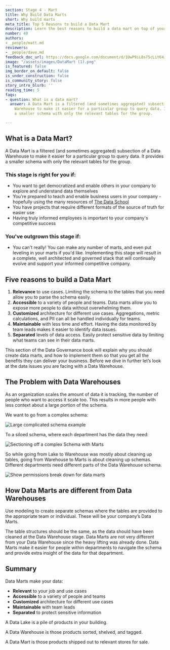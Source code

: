 ```yaml
---
section: Stage 4 - Mart
title: Why Build Data Marts
short: Why build marts
meta_title: Top 5 Reasons to build a Data Mart
description: Learn the best reasons to build a data mart on top of your data warehouse
number: 40
authors:
- _people/matt.md
reviewers:
- _people/dave.md
feedback_doc_url: https://docs.google.com/document/d/1OwP9iL0s75cLiY64JguE6uhC25XCDqh11WNyIVO5hZU/edit?usp=sharing
image: "/assets/images/DataMart (1).png"
is_featured: false
img_border_on_default: false
is_under_construction: false
is_community_story: false
story_intro_blurb: ''
reading_time: 5
faqs:
- question: What is a data mart?
  answer: A Data Mart is a filtered (and sometimes aggregated) subsection of a Data
    Warehouse to make it easier for a particular group to query data. It provides
    a smaller schema with only the relevant tables for the group.

---
```

## What is a Data Mart?

A Data Mart is a filtered (and sometimes aggregated) subsection of a Data Warehouse to make it easier for a particular group to query data. It provides a smaller schema with only the relevant tables for the group.

### This stage is right for you if:

* You want to get democratized and enable others in your company to explore and understand data themselves
* You're prepared to teach and enable business users in your company - hopefully using the many resources of [The Data School](https://dataschool.com/)
* You have projects that require different formats of the source of truth for easier use
* Having truly informed employees is important to your company's competitive success

### You've outgrown this stage if:

* You can't really! You can make any number of marts, and even put leveling in your marts if you'd like. Implementing this stage will result in a complete, well architected and governed stack that will continually evolve and support your informed competitive company.

## Five reasons to build a Data Mart

1. **Relevance** to use cases. Limiting the schema to the tables that you need allow you to parse the schema easily.
2. **Accessible** to a variety of people and teams. Data marts allow you to expose more people to data without overwhelming them.
3. **Customized** architecture for different use cases. Aggregations, metric calculations, and PII can all be handled individually for teams.
4. **Maintainable** with less time and effort. Having the data monitored by team leads makes it easier to identify data issues.
5. **Separated** levels of data access. Easily protect sensitive data by limiting what teams can see in their data marts.

This section of the Data Governance book will explain why you should create data marts, and how to implement them so that you get all the benefits they can deliver your business. Before we dive in further let’s look at the data issues you are facing with a Data Warehouse.

## The Problem with Data Warehouses

As an organization scales the amount of data it is tracking, the number of people who want to access it scale too. This results in more people with less context about a large portion of the schema.

We want to go from a complex schema:

![Large complicated schema example](/assets/images/ComplexSchema.png "Complex Schema")

To a siloed schema, where each department has the data they need:

![Sectioning off a complex Schema with Marts](/assets/images/ComplexSchemaDataMart.png "Complex Schema with Marts")

So while going from Lake to Warehouse was mostly about cleaning up tables, going from Warehouse to Marts is about cleaning up schemas. Different departments need different parts of the Data Warehouse schema.

![Show permissions break down for data marts](/assets/images/DataMartGrid.png "Data Mart Grid")

## How Data Marts are different from Data Warehouses

Use modeling to create separate schemas where the tables are provided to the appropriate team or individual. These will be your company’s Data Marts.

The table structures should be the same, as the data should have been cleaned at the Data Warehouse stage. Data Marts are not very different from your Data Warehouse since the heavy lifting was already done. Data Marts make it easier for people within departments to navigate the schema and provide extra insight of the data for that department.

## Summary

Data Marts make your data:

* **Relevant** to your job and use cases
* **Accessible** to a variety of people and teams
* **Customized** architecture for different use cases
* **Maintainable** with team leads
* **Separated** to protect sensitive information

A Data Lake is a pile of products in your building.

A Data Warehouse is those products sorted, shelved, and tagged.

A Data Mart is those products shipped out to relevant stores for sale.